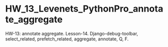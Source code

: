 # HW_13_Levenets_PythonPro_annotate_aggregate
HW-13: annotate aggregate. Lesson-14. Django-debug-toolbar, select_related, prefetch_related, aggregate, annotate, Q, F.
